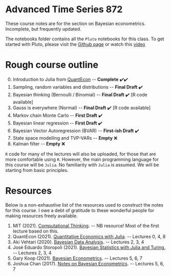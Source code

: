 # Advanced Time Series 872 

These course notes are for the section on Bayesian econometrics. Incomplete, but frequently updated. 

The notebooks folder contains all the `Pluto` notebooks for this class. To get started with Pluto, please visit the [Github page](https://github.com/fonsp/Pluto.jl) or watch this [video](https://www.youtube.com/watch?v=OOjKEgbt8AI)  

# Rough course outline

0. Introduction to Julia from [QuantEcon](https://julia.quantecon.org/getting_started_julia/index.html) -- **Complete** ✔️✔️
1. Sampling, random variables and distributions -- **Final Draft** ✔️
2. Bayesian thinking (Bernoulli / Binomial) -- **Final Draft** ✔️ [R code available]
3. Gauss is everywhere (Normal) -- **Final Draft** ✔️ [R code available]
4. Markov chain Monte Carlo -- **First Draft** ✔️
5. Bayesian linear regression -- **First Draft** ✔️
6. Bayesian Vector Autoregression (BVAR) -- **First-ish Draft** ✔️
7. State space modelling and TVP-VARs -- **Empty** ❌
8. Kalman filter -- **Empty** ❌

`R` code for many of the lectures will also be uploaded, for those that are more comfortable using `R`. However, the main programming language for this course will be `Julia`. No familiarity with `Julia` is assumed. We will be starting from basic principles. 

# Resources

Below is a non-exhaustive list of the resources used to construct the notes for this course. I owe a debt of gratitude to these wonderful people for making resources freely available. 

1. MIT (2021). [Computational Thinking](https://computationalthinking.mit.edu). -- NB resource! Most of the first lecture based on this. 
2. QuantEcon (2021). [Quantitative Economics with Julia](https://julia.quantecon.org/). -- Lectures 0, 4, 8
3. Aki Vehtari (2020). [Bayesian Data Analysis](https://avehtari.github.io/BDA_course_Aalto/index.html). -- Lectures 2, 3, 4
4. José Eduardo Storopoli (2021). [Bayesian Statistics with Julia and Turing.](https://storopoli.io/Bayesian-Julia/) -- Lectures 2, 3, 4
5. Gary Koop (2021). [Bayesian Econometrics](https://sites.google.com/site/garykoop/teaching/sgpe-bayesian-econometrics). -- Lectures 5, 6, 7
6. Joshua Chan (2017). [Notes on Bayesian Econometrics](https://joshuachan.org/notes_BayesMacro.html). -- Lectures 5, 6, 7
